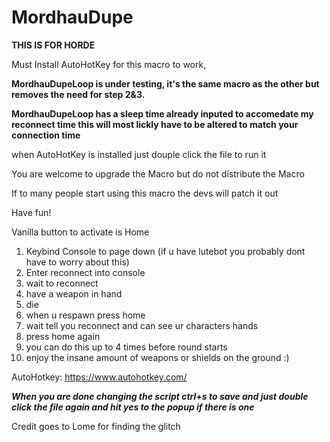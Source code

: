 # MordhauDupe
**THIS IS FOR HORDE**

Must Install AutoHotKey for this macro to work,

**MordhauDupeLoop is under testing, it's the same macro as the other but removes the need for step 2&3.**

**MordhauDupeLoop has a sleep time already inputed to accomedate my reconnect time this will most lickly have to be altered to match your connection time**

when AutoHotKey is installed just douple click the file to run it

You are welcome to upgrade the Macro but do not distribute the Macro

If to many people start using this macro the devs will patch it out

Have fun!

Vanilla button to activate is Home

1. Keybind Console to page down (if u have lutebot you probably dont have to worry about this)
2. Enter reconnect into console
3. wait to reconnect
4. have a weapon in hand
5. die
6. when u respawn press home
7. wait tell you reconnect and can see ur characters hands
8. press home again
9. you can do this up to 4 times before round starts
10. enjoy the insane amount of weapons or shields on the ground :)

AutoHotkey: https://www.autohotkey.com/

***When you are done changing the script ctrl+s to save and just double click the file again and hit yes to the popup if  there is one***

Credit goes to Lome for finding the glitch
